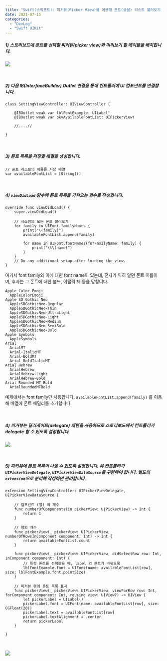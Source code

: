 ```yaml
---
title: "Swift(스위프트): 피커뷰(Picker View)를 이용해 폰트(글꼴) 리스트 불러오기 (iOS, 스토리보드)"
date: 2021-07-15
categories: 
  - "DevLog"
  - "Swift UIKit"
---
```


##### **1) 스토리보드에 폰트를 선택할 피커뷰(picker view)와 미리보기 할 레이블을 배치합니다.**

 ![](/assets/img/wp-content/uploads/2021/07/스크린샷-2021-07-15-오전-11.08.10.jpg)

 

##### **2) 다음 IB(InterfaceBuilder) Outlet 연결을 통해 컨트롤러에 UI 컴포넌트를 연결합니다.**

```
class SettingViewController: UIViewController {

    @IBOutlet weak var lblFontExample: UILabel!
    @IBOutlet weak var pkvAvailableFontList: UIPickerView!
    
    //....//

}
```

 

##### **3) 폰트 목록을 저장할 배열을 생성합니다.**

```
// 폰트 리스트의 이름들 저장 배열
var availableFontList = [String]()
```

 

##### **4) `viewDidLoad` 함수에 폰트 목록을 가져오는 함수를 작성합니다.** 

```
override func viewDidLoad() {
    super.viewDidLoad()

    // 시스템의 모든 폰트 불러오기
    for family in UIFont.familyNames {
        print("\(family)")
        availableFontList.append(family)
        
        for name in UIFont.fontNames(forFamilyName: family) {
            print("\t\(name)")
        }
    }
    // Do any additional setup after loading the view.
}
```

여기서 font family와 이에 대한 font name이 있는데, 전자가 익히 알던 폰트 이름이며, 후자는 그 폰트에 대한 볼드, 이탤릭 체 등을 말합니다.

```
Apple Color Emoji
  AppleColorEmoji
Apple SD Gothic Neo
  AppleSDGothicNeo-Regular
  AppleSDGothicNeo-Thin
  AppleSDGothicNeo-UltraLight
  AppleSDGothicNeo-Light
  AppleSDGothicNeo-Medium
  AppleSDGothicNeo-SemiBold
  AppleSDGothicNeo-Bold
Apple Symbols
  AppleSymbols
Arial
  ArialMT
  Arial-ItalicMT
  Arial-BoldMT
  Arial-BoldItalicMT
Arial Hebrew
  ArialHebrew
  ArialHebrew-Light
  ArialHebrew-Bold
Arial Rounded MT Bold
  ArialRoundedMTBold
```

예제에서는 font family만 사용합니다. `availableFontList.append(family)` 를 이용해 배열에 폰트 패밀리를 추가합니다.

 

##### **4) 피커뷰는 딜리게이트(delegate) 패턴을 사용하므로 스토리보드에서 컨트롤러가 delegate 할 수 있도록 설정합니다.**

 ![](/assets/img/wp-content/uploads/2021/07/스크린샷-2021-07-15-오전-11.17.23.jpg)

 

##### **5) 피커뷰에 폰트 목록이 나올 수 있도록 설정합니다. 뷰 컨트롤러가 `UIPickerViewDelegate`, `UIPickerViewDataSource`를 구현해야 합니다. 별도의 `extension`으로 분리해 작성하면 편리합니다.**

```
extension SettingViewController: UIPickerViewDelegate, UIPickerViewDataSource {
    
    // 컴포넌트 (열) 의 개수
    func numberOfComponents(in pickerView: UIPickerView) -> Int {
        return 1
    }
    
    // 행의 개수
    func pickerView(_ pickerView: UIPickerView, numberOfRowsInComponent component: Int) -> Int {
        return availableFontList.count
    }
    
    func pickerView(_ pickerView: UIPickerView, didSelectRow row: Int, inComponent component: Int) {
        // 특정 폰트를 선택했을 때, label 의 폰트가 바뀌도록
        lblFontExample.font = UIFont(name: availableFontList[row], size: lblFontExample.font.pointSize)
    }
    
    // 피커뷰 행에 폰트 목록 표시
    func pickerView(_ pickerView: UIPickerView, viewForRow row: Int, forComponent component: Int, reusing view: UIView?) -> UIView {
        let pickerLabel = UILabel()
        pickerLabel.font = UIFont(name: availableFontList[row], size: CGFloat(20))
        pickerLabel.text = availableFontList[row]
        pickerLabel.textAlignment = .center
        return pickerLabel
    }
    
}
```

 

 ![](/assets/img/wp-content/uploads/2021/07/스크린샷-2021-07-15-오전-11.20.29.jpg)
